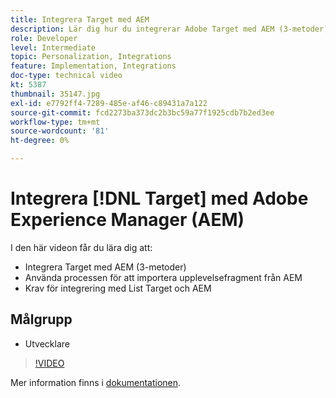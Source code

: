 ```yaml
---
title: Integrera Target med AEM
description: Lär dig hur du integrerar Adobe Target med AEM (3-metoder). Lär dig hur du använder processen för att importera upplevelsefragment från AEM. Bekanta dig med integrationskraven för Adobe Target och AEM.
role: Developer
level: Intermediate
topic: Personalization, Integrations
feature: Implementation, Integrations
doc-type: technical video
kt: 5387
thumbnail: 35147.jpg
exl-id: e7792ff4-7289-485e-af46-c89431a7a122
source-git-commit: fcd2273ba373dc2b3bc59a77f1925cdb7b2ed3ee
workflow-type: tm+mt
source-wordcount: '81'
ht-degree: 0%

---
```


# Integrera [!DNL Target] med Adobe Experience Manager (AEM)

I den här videon får du lära dig att:

* Integrera Target med AEM (3-metoder)
* Använda processen för att importera upplevelsefragment från AEM
* Krav för integrering med List Target och AEM

## Målgrupp

* Utvecklare

>[!VIDEO](https://video.tv.adobe.com/v/35147/?quality=12)

Mer information finns i [dokumentationen](https://experienceleague.adobe.com/docs/target/using/experiences/offers/aem-experience-fragments.html?lang=sv-SE).

